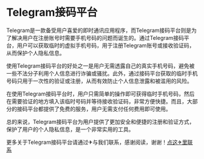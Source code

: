 # Telegram接码平台

Telegram是一款备受用户喜爱的即时通讯应用程序，而Telegram接码平台则是为了解决用户在注册账号时需要手机号码的问题而诞生的。通过Telegram接码平台，用户可以获取临时的虚拟手机号码，用于注册Telegram账号或接收验证码，从而保护个人隐私信息。

使用Telegram接码平台的好处之一是用户无需透露自己的真实手机号码，避免被一些不法分子利用个人信息进行诈骗或骚扰。此外，通过接码平台获取的临时手机号码只用于一次性的验证或注册，从而有效防止个人信息泄露和被滥用的风险。

在使用Telegram接码平台时，用户只需简单的操作即可获得临时手机号码，然后在需要验证的地方填入该临时号码并等待接收验证码，非常方便快捷。而且，大部分的接码平台都提供了免费的服务，用户无需支付任何费用即可使用。

总的来说，Telegram接码平台为用户提供了更加安全和便捷的注册和验证方式，保护了用户的个人隐私信息，是一个非常实用的工具。

更多关于Telegram接码平台请通过✈与我们联系，感谢阅读，谢谢！[点这✈里联系](https://d.k02.cc)